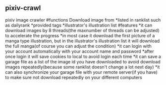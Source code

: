 ## pixiv-crawl
pixiv image crawler
#functions
Download image from
*listed in ranklist such as dailyrank
*provided tags
*illustrator's illustration list
#features
*it can download images by 8 threads(the maxnumber of threads can be adjusted) to accelerate the progress
*in most case it download the first picture of a manga type illustration, but in the illustrator's illustration list it will download the full manga(of course you can adjust the condition)
*it can login with your account automatically with your account name and password
*after once login it will save cookies to local to avoid login each time
*it can save a garage file as a list of the image id you have downloaded to avoid download images repeatedly(because some ranklist doesn't change a lot next day)
*it can also synchronize your garage file with your remote server(if you have) to make sure not download repeatedly on your different computers
